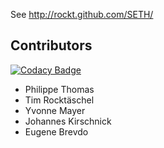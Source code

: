
See http://rockt.github.com/SETH/

## Contributors

[![Codacy Badge](https://api.codacy.com/project/badge/Grade/48bfa6a20c464dc6bdc2a0b314c78ec3)](https://app.codacy.com/app/Erechtheus/SETH?utm_source=github.com&utm_medium=referral&utm_content=rockt/SETH&utm_campaign=Badge_Grade_Dashboard)

- Philippe Thomas
- Tim Rocktäschel
- Yvonne Mayer
- Johannes Kirschnick
- Eugene Brevdo
